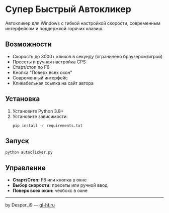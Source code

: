 # Супер Быстрый Автокликер

Автокликер для Windows с гибкой настройкой скорости, современным интерфейсом и поддержкой горячих клавиш.

## Возможности
- Скорость до 3000+ кликов в секунду (ограничено браузером/игрой)
- Пресеты и ручная настройка CPS
- Старт/стоп по F6
- Кнопка "Поверх всех окон"
- Современный интерфейс
- Кликабельная ссылка на сайт автора

## Установка
1. Установите Python 3.8+
2. Установите зависимости:
   ```
   pip install -r requirements.txt
   ```

## Запуск
```
python autoclicker.py
```

## Управление
- **Старт/Стоп:** F6 или кнопка в окне
- **Выбор скорости:** пресеты или ручной ввод
- **Поверх всех окон:** чекбокс в окне

---

by Desper_i9 — [gl-hf.ru](https://gl-hf.ru) 